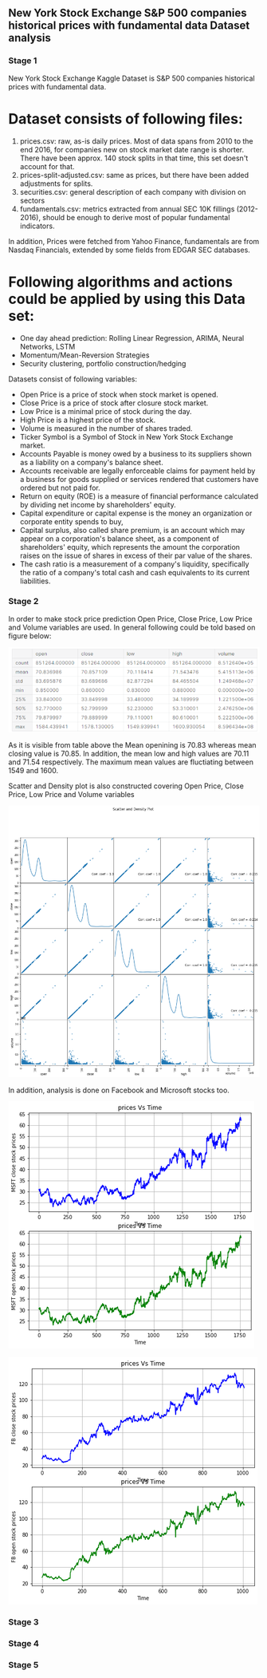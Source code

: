 ## New York Stock Exchange S&P 500 companies historical prices with fundamental data Dataset analysis 

### Stage 1

New York Stock Exchange  Kaggle Dataset is S&P 500 companies historical prices with fundamental data.


# Dataset consists of following files:

1. prices.csv: raw, as-is daily prices. Most of data spans from 2010 to the end 2016, for companies new on stock market date range is shorter. There have been approx. 140 stock splits in that time, this set doesn't account for that.
2. prices-split-adjusted.csv: same as prices, but there have been added adjustments for splits.
3. securities.csv: general description of each company with division on sectors
4. fundamentals.csv: metrics extracted from annual SEC 10K fillings (2012-2016), should be enough to derive most of popular fundamental indicators.

In addition, Prices were fetched from Yahoo Finance, fundamentals are from Nasdaq Financials, extended by some fields from EDGAR SEC databases.

# Following algorithms and actions could be applied by using this Data set:
- One day ahead prediction: Rolling Linear Regression, ARIMA, Neural Networks, LSTM
- Momentum/Mean-Reversion Strategies
- Security clustering, portfolio construction/hedging

Datasets consist of following variables:

- Open Price is a price of stock when stock market is opened.
- Close Price is a price of stock after closure stock market.
- Low Price is a minimal price of stock during the day. 
- High Price is a highest price of the stock.
- Volume is measured in the number of shares traded.
- Ticker Symbol is a Symbol of Stock in New York Stock Exchange market.
- Accounts Payable is money owed by a business to its suppliers shown as a liability on a company's balance sheet.
- Accounts receivable are legally enforceable claims for payment held by a business for goods supplied or services rendered that customers have ordered but not paid for.
- Return on equity (ROE) is a measure of financial performance calculated by dividing net income by shareholders' equity.
- Capital expenditure or capital expense is the money an organization or corporate entity spends to buy,
- Capital surplus, also called share premium, is an account which may appear on a corporation's balance sheet, as a component of shareholders' equity, which represents the amount the corporation raises on the issue of shares in excess of their par value of the shares.
- The cash ratio is a measurement of a company's liquidity, specifically the ratio of a company's total cash and cash equivalents to its current liabilities.


### Stage 2

In order to make stock price prediction Open Price, Close Price, Low Price and Volume variables are used. 
In general following could be told based on figure below:

![Median, Mean, Minimal, Standard Deviation values](Images/777.png)

As it is visible from table above the Mean openining is 70.83 whereas mean closing value is 70.85. In addition, the mean low and high values are 70.11 and 71.54 respectively. 
The maximum mean values are fluctiating between 1549 and 1600.

Scatter and Density plot is also constructed covering Open Price, Close Price, Low Price and Volume variables 

![Scatter and Density plot](Images/result2.png)

In addition, analysis is done on Facebook and Microsoft stocks too. 
<br>

![MSFT](Images/msft.png) 

![FB](Images/fb.png)



### Stage 3

### Stage 4

### Stage 5
